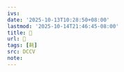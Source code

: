 ```yaml
---
ivs:
date: '2025-10-13T10:28:50+08:00'
lastmod: '2025-10-14T21:46:45-08:00'
title: 􄗚
url: 􄗚
tags: [㲟]
src: DCCV
note:
---
```

